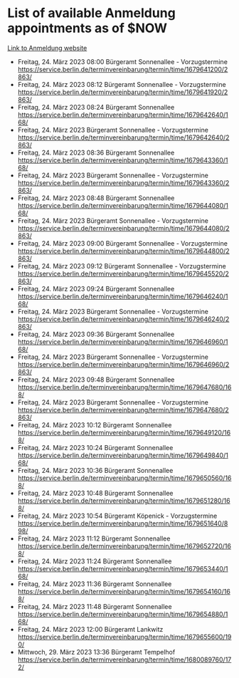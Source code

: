 # List of available Anmeldung appointments as of $NOW
[Link to Anmeldung website](https://service.berlin.de/terminvereinbarung/termin/tag.php?termin=1&anliegen[]=120686&dienstleisterlist=122210,122217,327316,122219,327312,122227,327314,122231,327346,122243,327348,122254,122252,329742,122260,329745,122262,329748,122271,327278,122273,327274,122277,327276,330436,122280,327294,122282,327290,122284,327292,122291,327270,122285,327266,122286,327264,122296,327268,150230,329760,122297,327286,122294,327284,122312,329763,122314,329775,122304,327330,122311,327334,122309,327332,317869,122281,327352,122279,329772,122283,122276,327324,122274,327326,122267,329766,122246,327318,122251,327320,122257,327322,122208,327298,122226,327300&herkunft=http%3A%2F%2Fservice.berlin.de%2Fdienstleistung%2F120686%2F)
- Freitag, 24. März 2023 08:00 Bürgeramt Sonnenallee - Vorzugstermine https://service.berlin.de/terminvereinbarung/termin/time/1679641200/2863/
- Freitag, 24. März 2023 08:12 Bürgeramt Sonnenallee - Vorzugstermine https://service.berlin.de/terminvereinbarung/termin/time/1679641920/2863/
- Freitag, 24. März 2023 08:24 Bürgeramt Sonnenallee https://service.berlin.de/terminvereinbarung/termin/time/1679642640/168/
- Freitag, 24. März 2023  Bürgeramt Sonnenallee - Vorzugstermine https://service.berlin.de/terminvereinbarung/termin/time/1679642640/2863/
- Freitag, 24. März 2023 08:36 Bürgeramt Sonnenallee https://service.berlin.de/terminvereinbarung/termin/time/1679643360/168/
- Freitag, 24. März 2023  Bürgeramt Sonnenallee - Vorzugstermine https://service.berlin.de/terminvereinbarung/termin/time/1679643360/2863/
- Freitag, 24. März 2023 08:48 Bürgeramt Sonnenallee https://service.berlin.de/terminvereinbarung/termin/time/1679644080/168/
- Freitag, 24. März 2023  Bürgeramt Sonnenallee - Vorzugstermine https://service.berlin.de/terminvereinbarung/termin/time/1679644080/2863/
- Freitag, 24. März 2023 09:00 Bürgeramt Sonnenallee - Vorzugstermine https://service.berlin.de/terminvereinbarung/termin/time/1679644800/2863/
- Freitag, 24. März 2023 09:12 Bürgeramt Sonnenallee - Vorzugstermine https://service.berlin.de/terminvereinbarung/termin/time/1679645520/2863/
- Freitag, 24. März 2023 09:24 Bürgeramt Sonnenallee https://service.berlin.de/terminvereinbarung/termin/time/1679646240/168/
- Freitag, 24. März 2023  Bürgeramt Sonnenallee - Vorzugstermine https://service.berlin.de/terminvereinbarung/termin/time/1679646240/2863/
- Freitag, 24. März 2023 09:36 Bürgeramt Sonnenallee https://service.berlin.de/terminvereinbarung/termin/time/1679646960/168/
- Freitag, 24. März 2023  Bürgeramt Sonnenallee - Vorzugstermine https://service.berlin.de/terminvereinbarung/termin/time/1679646960/2863/
- Freitag, 24. März 2023 09:48 Bürgeramt Sonnenallee https://service.berlin.de/terminvereinbarung/termin/time/1679647680/168/
- Freitag, 24. März 2023  Bürgeramt Sonnenallee - Vorzugstermine https://service.berlin.de/terminvereinbarung/termin/time/1679647680/2863/
- Freitag, 24. März 2023 10:12 Bürgeramt Sonnenallee https://service.berlin.de/terminvereinbarung/termin/time/1679649120/168/
- Freitag, 24. März 2023 10:24 Bürgeramt Sonnenallee https://service.berlin.de/terminvereinbarung/termin/time/1679649840/168/
- Freitag, 24. März 2023 10:36 Bürgeramt Sonnenallee https://service.berlin.de/terminvereinbarung/termin/time/1679650560/168/
- Freitag, 24. März 2023 10:48 Bürgeramt Sonnenallee https://service.berlin.de/terminvereinbarung/termin/time/1679651280/168/
- Freitag, 24. März 2023 10:54 Bürgeramt Köpenick - Vorzugstermine https://service.berlin.de/terminvereinbarung/termin/time/1679651640/898/
- Freitag, 24. März 2023 11:12 Bürgeramt Sonnenallee https://service.berlin.de/terminvereinbarung/termin/time/1679652720/168/
- Freitag, 24. März 2023 11:24 Bürgeramt Sonnenallee https://service.berlin.de/terminvereinbarung/termin/time/1679653440/168/
- Freitag, 24. März 2023 11:36 Bürgeramt Sonnenallee https://service.berlin.de/terminvereinbarung/termin/time/1679654160/168/
- Freitag, 24. März 2023 11:48 Bürgeramt Sonnenallee https://service.berlin.de/terminvereinbarung/termin/time/1679654880/168/
- Freitag, 24. März 2023 12:00 Bürgeramt Lankwitz https://service.berlin.de/terminvereinbarung/termin/time/1679655600/190/
- Mittwoch, 29. März 2023 13:36 Bürgeramt Tempelhof https://service.berlin.de/terminvereinbarung/termin/time/1680089760/172/

